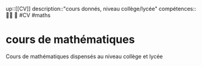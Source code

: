 up::[[CV]]
description::"cours donnés, niveau collège/lycée"
compétences:: 🧑‍🏫 🧮
#CV #maths 
# cours de mathématiques
Cours de mathématiques dispensés au niveau collège et lycée
